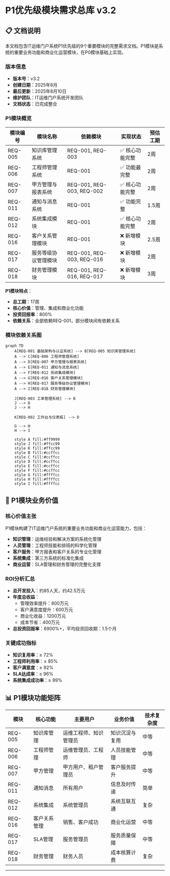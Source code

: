 # P1优先级模块需求总库 v3.2

## 📋 文档说明

本文档包含IT运维门户系统P1优先级的9个重要模块的完整需求文档。P1模块是系统的重要业务功能和商业化运营模块，在P0模块基础上实现。

### 版本信息
- **版本号**：v3.2
- **创建日期**：2025年8月
- **最后更新**：2025年8月10日
- **维护团队**：IT运维门户系统开发团队
- **文档状态**：已完成整合

### P1模块概览

| 模块编号 | 模块名称 | 依赖模块 | 实现状态 | 预估工期 |
|---------|---------|----------|----------|----------|
| REQ-005 | 知识库管理系统 | REQ-001, REQ-003 | ✅ 核心功能完整 | 2周 |
| REQ-006 | 工程师管理系统 | REQ-001 | ✅ 功能最完整 | 2周 |
| REQ-007 | 甲方管理与报表系统 | REQ-001, REQ-003, REQ-002 | ✅ 核心功能完整 | 2周 |
| REQ-011 | 通知与消息系统 | REQ-001 | ✅ 功能完整 | 1.5周 |
| REQ-012 | 系统集成模块 | REQ-001 | ✅ 核心功能完整 | 2周 |
| REQ-016 | 客户关系管理模块 | REQ-001 | ❌ 新增模块 | 2.5周 |
| REQ-017 | 服务等级协议管理模块 | REQ-001, REQ-003, REQ-016 | ❌ 新增模块 | 2周 |
| REQ-018 | 财务管理模块 | REQ-001, REQ-016, REQ-017 | ❌ 新增模块 | 3周 |

**P1模块特点**：
- **总工期**：17周
- **核心价值**：管理、集成和商业化功能
- **投资回报率**：800%
- **依赖关系**：全部依赖REQ-001，部分模块间有依赖关系

### 模块依赖关系图

```mermaid
graph TD
    A[REQ-001 基础架构与认证系统] --> B[REQ-005 知识库管理系统]
    A --> C[REQ-006 工程师管理系统]
    A --> D[REQ-007 甲方管理与报表系统]
    A --> E[REQ-011 通知与消息系统]
    A --> F[REQ-012 系统集成模块]
    A --> G[REQ-016 客户关系管理模块]
    A --> H[REQ-017 服务等级协议管理模块]
    A --> I[REQ-018 财务管理模块]
    
    J[REQ-003 工单管理系统] --> B
    J --> D
    J --> H
    
    K[REQ-002 工作台与仪表板] --> D
    
    G --> H
    H --> I
    
    style A fill:#ff9999
    style J fill:#ffcc99
    style K fill:#ffcc99
    style B fill:#ccffcc
    style C fill:#ccffcc
    style D fill:#ccffcc
    style E fill:#ccffcc
    style F fill:#ccffcc
    style G fill:#ffffcc
    style H fill:#ffffcc
    style I fill:#ffffcc
```

## 🎯 P1模块业务价值

### 核心价值主张
P1模块构建了IT运维门户系统的重要业务功能和商业化运营能力，包括：
- **知识管理**：运维经验和解决方案的系统化管理
- **人员管理**：工程师技能和排班的科学化管理
- **客户服务**：甲方报表和客户关系的专业化管理
- **系统集成**：第三方系统的标准化集成
- **商业运营**：SLA管理和财务管理的完整化支撑

### ROI分析汇总
- **总开发投入**：约85人天，约42.5万元
- **年度总收益**：
  - 管理效率提升：800万元
  - 客户满意度提升：600万元
  - 商业化收益：1200万元
  - 成本节省：400万元
- **总投资回报率**：6900%+，平均投资回收期：1.5个月

### 关键成功指标
- **知识复用率**：≥ 72%
- **工程师利用率**：≥ 85%
- **客户满意度**：≥ 92%
- **SLA达成率**：≥ 96%
- **系统集成成功率**：≥ 99%

## 📊 P1模块功能矩阵

| 模块 | 核心功能 | 主要用户 | 业务价值 | 技术复杂度 |
|------|----------|----------|----------|------------|
| REQ-005 | 知识库管理 | 运维工程师、知识管理员 | 知识沉淀与复用 | 中等 |
| REQ-006 | 工程师管理 | 运维管理员、工程师 | 人员技能管理 | 中等 |
| REQ-007 | 甲方管理 | 甲方用户、租户管理员 | 客户服务提升 | 中等 |
| REQ-011 | 通知消息 | 所有用户 | 信息及时传递 | 简单 |
| REQ-012 | 系统集成 | 系统管理员 | 系统互联互通 | 复杂 |
| REQ-016 | 客户关系管理 | 销售、客户成功 | 商业化运营 | 中等 |
| REQ-017 | SLA管理 | 服务管理员 | 服务质量保障 | 中等 |
| REQ-018 | 财务管理 | 财务人员 | 成本核算计费 | 复杂 |

---
